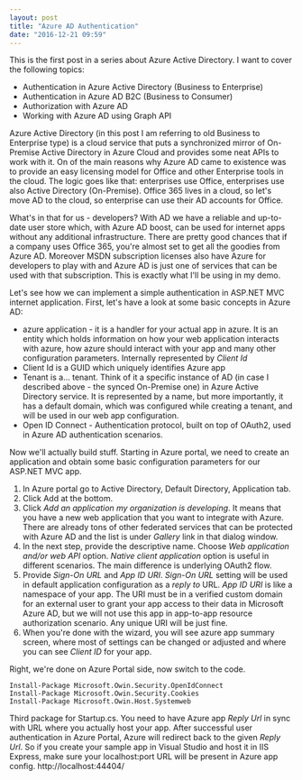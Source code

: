 ```yaml
---
layout: post
title: "Azure AD Authentication"
date: "2016-12-21 09:59"
---
```

This is the first post in a series about Azure Active Directory. I want to cover the following topics:
* Authentication in Azure Active Directory (Business to Enterprise)
* Authentication in Azure AD B2C  (Business to Consumer)
* Authorization with Azure AD
* Working with Azure AD using Graph API

Azure Active Directory (in this post I am referring to old Business to Enterprise type) is a cloud service that puts a synchronized mirror of On-Premise Active Directory in Azure Cloud and provides some neat APIs to work with it. On of the main reasons why Azure AD came to existence was to provide an easy licensing model for Office and other Enterprise tools in the cloud. The logic goes like that: enterprises use Office, enterprises use also Active Directory (On-Premise). Office 365 lives in a cloud, so let's move AD to the cloud, so enterprise can use their AD accounts for Office.

What's in that for us - developers? With AD we have a reliable and up-to-date user store which, with Azure AD boost, can be used for internet apps without any additional infrastructure. There are pretty good chances that if a company uses Office 365, you're almost set to get all the goodies from Azure AD. Moreover MSDN subscription licenses also have Azure for developers to play with and Azure AD is just one of services that can be used with that subscription. This is exactly what I'll be using in my demo.

Let's see how we can implement a simple authentication in ASP.NET MVC internet application.
First, let's have a look at some basic concepts in Azure AD:
* azure application - it is a handler for your actual app in azure. It is an entity which holds information on how your web application interacts with azure, how azure should interact with your app and many other configuration parameters. Internally represented by _Client Id_
* Client Id is a GUID which uniquely identifies Azure app
* Tenant is a... tenant. Think of it a specific instance of AD (in case I described above - the synced On-Premise one) in Azure Active Directory service. It is represented by a name, but more importantly, it has a default domain, which was configured while creating a tenant, and will be used in our web app configuration.
* Open ID Connect - Authentication protocol, built on top of OAuth2, used in Azure AD authentication scenarios.

Now we'll actually build stuff. Starting in Azure portal, we need to create an application and obtain some basic configuration parameters for our ASP.NET MVC app.
1. In Azure portal go to Active Directory, Default Directory, Application tab.
2. Click Add at the bottom.
3. Click _Add an application my organization is developing_. It means that you have a new web application that you want to integrate with Azure. There are already tons of other federated services that can be protected with Azure AD and the list is under _Gallery_ link in that dialog window.
4. In the next step, provide the descriptive name. Choose _Web application and/or web API_ option. _Native client application_ option is useful in different scenarios. The main difference is underlying OAuth2 flow.
5. Provide _Sign-On URL_ and _App ID URI_. _Sign-On URL_ setting will be used in default application configuration as a _reply to_ URL. _App ID URI_ is like a namespace of your app. The URI must be in a verified custom domain for an external user to grant your app access to their data in Microsoft Azure AD, but we will not use this app in app-to-app resource authorization scenario. Any unique URI will be just fine.
6. When you're done with the wizard, you will see azure app summary screen, where most of settings can be changed or adjusted and where you can see _Client ID_ for your app.

Right, we're done on Azure Portal side, now switch to the code.

```
Install-Package Microsoft.Owin.Security.OpenIdConnect
Install-Package Microsoft.Owin.Security.Cookies
Install-Package Microsoft.Owin.Host.Systemweb
```
Third package for Startup.cs.
You need to have Azure app _Reply Url_ in sync with URL where you actually host your app. After successful user authentication in Azure Portal, Azure will redirect back to the given _Reply Url_. So if you create your sample app in Visual Studio and host it in IIS Express, make sure your localhost:port URL will be present in Azure app config.  http://localhost:44404/
